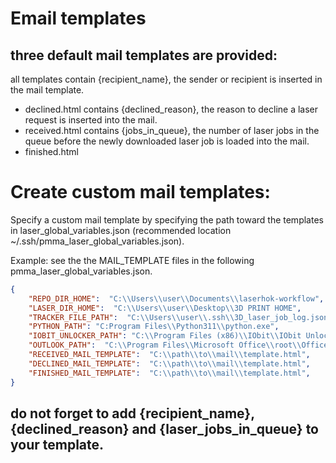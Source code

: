 # Email templates

## three default mail templates are provided:
all templates contain {recipient_name}, the sender or recipient is inserted in the mail template. 
* declined.html
contains {declined_reason}, the reason to decline a laser request is inserted into the mail.
* received.html
contains {jobs_in_queue}, the number of laser jobs in the queue before the newly downloaded laser job is loaded into the mail.
* finished.html

# Create custom mail templates:
Specify a custom mail template by specifying the path toward the templates in laser_global_variables.json (recommended location ~/.ssh/pmma_laser_global_variables.json).

Example: see the the MAIL_TEMPLATE files in the following pmma_laser_global_variables.json.

   ```json
   {
       "REPO_DIR_HOME":  "C:\\Users\\user\\Documents\\laserhok-workflow",
       "LASER_DIR_HOME":  "C:\\Users\\user\\Desktop\\3D PRINT HOME",
       "TRACKER_FILE_PATH":  "C:\\Users\\user\\.ssh\\3D_laser_job_log.json",
       "PYTHON_PATH": "C:Program Files\\Python311\\python.exe",
       "IOBIT_UNLOCKER_PATH": "C:\\Program Files (x86)\\IObit\\IObit Unlocker\\IObitUnlocker.exe",
       "OUTLOOK_PATH":  "C:\\Program Files\\Microsoft Office\\root\\Office16\\OUTLOOK.EXE",
       "RECEIVED_MAIL_TEMPLATE":  "C:\\path\\to\\mail\\template.html",
       "DECLINED_MAIL_TEMPLATE":  "C:\\path\\to\\mail\\template.html",
       "FINISHED_MAIL_TEMPLATE":  "C:\\path\\to\\mail\\template.html",
   }
   ```
## do not forget to add {recipient_name}, {declined_reason} and {laser_jobs_in_queue} to your template.

